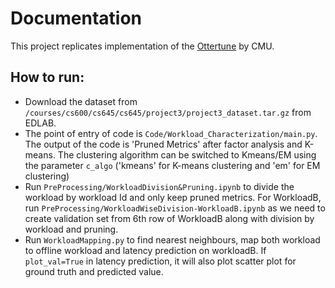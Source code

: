 # Documentation

This project replicates implementation of the [Ottertune](https://db.cs.cmu.edu/papers/2017/p1009-van-aken.pdf0) by CMU.

## How to run:

* Download the dataset from `/courses/cs600/cs645/cs645/project3/project3_dataset.tar.gz` from EDLAB.
* The point of entry of code is `Code/Workload_Characterization/main.py`.
The output of the code is 'Pruned Metrics' after factor analysis and K-means.
The clustering algorithm can be switched to Kmeans/EM using the parameter `c_algo` ('kmeans' for K-means clustering and 'em' for EM clustering)
* Run `PreProcessing/WorkloadDivision&Pruning.ipynb` to divide the workload by workload Id and only keep pruned metrics.
For WorkloadB, run `PreProcessing/WorkloadWiseDivision-WorkloadB.ipynb` as we need to create validation set from 6th row of WorkloadB along with division by workload and pruning.
* Run `WorkloadMapping.py` to find nearest neighbours, map both workload to offline workload and latency prediction on workloadB.
 If `plot_val=True` in latency prediction, it will also plot scatter plot for ground truth and predicted value.
